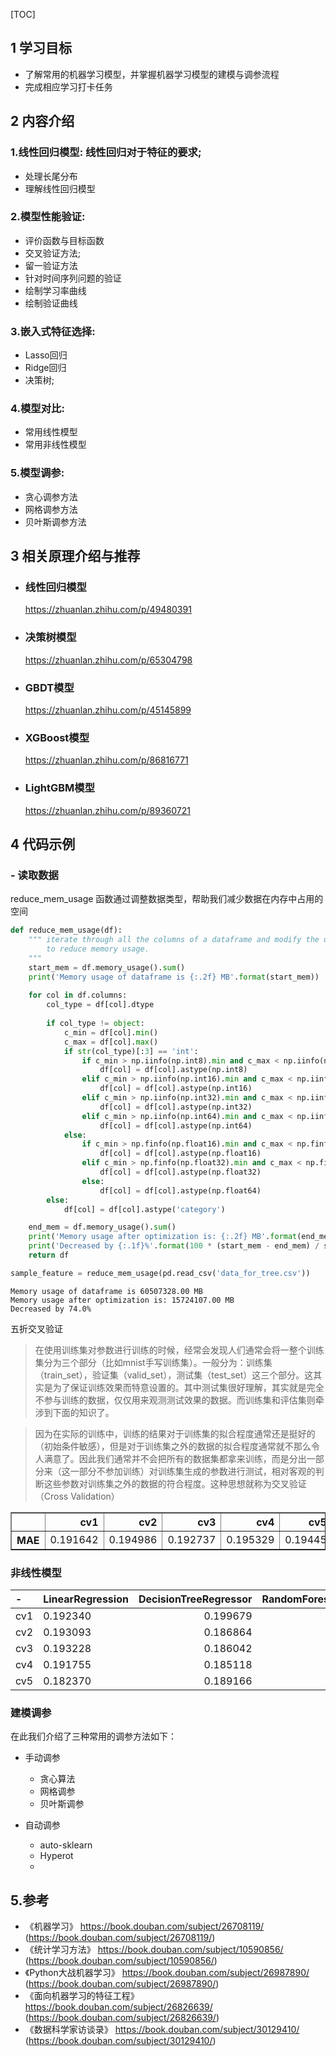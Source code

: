 [TOC]

## **1** **学习目标** 

- 了解常用的机器学习模型，并掌握机器学习模型的建模与调参流程
- 完成相应学习打卡任务

## **2** **内容介绍**

### 1.线性回归模型: 线性回归对于特征的要求;

- 处理长尾分布
- 理解线性回归模型

### 2.模型性能验证:

- 评价函数与目标函数
- 交叉验证方法;
- 留一验证方法
-  针对时间序列问题的验证
-  绘制学习率曲线
-  绘制验证曲线

### 3.嵌入式特征选择: 

- Lasso回归
- Ridge回归
- 决策树; 

### 4.模型对比:

- 常用线性模型
- 常用非线性模型

### 5.模型调参:

-  贪心调参方法
-  网格调参方法
-  贝叶斯调参方法

## **3** **相关原理介绍与推荐**

- ###  线性回归模型

  https://zhuanlan.zhihu.com/p/49480391

- ### 决策树模型

  https://zhuanlan.zhihu.com/p/65304798

- ###  GBDT模型

  https://zhuanlan.zhihu.com/p/45145899

- ### XGBoost模型

  https://zhuanlan.zhihu.com/p/86816771

- ###  LightGBM模型

  https://zhuanlan.zhihu.com/p/89360721

## **4** **代码示例**

### - 读取数据

reduce_mem_usage 函数通过调整数据类型，帮助我们减少数据在内存中占用的空间

```python
def reduce_mem_usage(df):
    """ iterate through all the columns of a dataframe and modify the data type
        to reduce memory usage.        
    """
    start_mem = df.memory_usage().sum() 
    print('Memory usage of dataframe is {:.2f} MB'.format(start_mem))
    
    for col in df.columns:
        col_type = df[col].dtype
        
        if col_type != object:
            c_min = df[col].min()
            c_max = df[col].max()
            if str(col_type)[:3] == 'int':
                if c_min > np.iinfo(np.int8).min and c_max < np.iinfo(np.int8).max:
                    df[col] = df[col].astype(np.int8)
                elif c_min > np.iinfo(np.int16).min and c_max < np.iinfo(np.int16).max:
                    df[col] = df[col].astype(np.int16)
                elif c_min > np.iinfo(np.int32).min and c_max < np.iinfo(np.int32).max:
                    df[col] = df[col].astype(np.int32)
                elif c_min > np.iinfo(np.int64).min and c_max < np.iinfo(np.int64).max:
                    df[col] = df[col].astype(np.int64)  
            else:
                if c_min > np.finfo(np.float16).min and c_max < np.finfo(np.float16).max:
                    df[col] = df[col].astype(np.float16)
                elif c_min > np.finfo(np.float32).min and c_max < np.finfo(np.float32).max:
                    df[col] = df[col].astype(np.float32)
                else:
                    df[col] = df[col].astype(np.float64)
        else:
            df[col] = df[col].astype('category')

    end_mem = df.memory_usage().sum() 
    print('Memory usage after optimization is: {:.2f} MB'.format(end_mem))
    print('Decreased by {:.1f}%'.format(100 * (start_mem - end_mem) / start_mem))
    return df
```

```python
sample_feature = reduce_mem_usage(pd.read_csv('data_for_tree.csv'))
```

```
Memory usage of dataframe is 60507328.00 MB
Memory usage after optimization is: 15724107.00 MB
Decreased by 74.0%
```

五折交叉验证

> 在使用训练集对参数进行训练的时候，经常会发现人们通常会将一整个训练集分为三个部分（比如mnist手写训练集）。一般分为：训练集（train_set），验证集（valid_set），测试集（test_set）这三个部分。这其实是为了保证训练效果而特意设置的。其中测试集很好理解，其实就是完全不参与训练的数据，仅仅用来观测测试效果的数据。而训练集和评估集则牵涉到下面的知识了。

>因为在实际的训练中，训练的结果对于训练集的拟合程度通常还是挺好的（初始条件敏感），但是对于训练集之外的数据的拟合程度通常就不那么令人满意了。因此我们通常并不会把所有的数据集都拿来训练，而是分出一部分来（这一部分不参加训练）对训练集生成的参数进行测试，相对客观的判断这些参数对训练集之外的数据的符合程度。这种思想就称为交叉验证（Cross Validation）









</style>

<table border="1" class="dataframe">
  <thead>
    <tr style="text-align: right;">
      <th></th>
      <th>cv1</th>
      <th>cv2</th>
      <th>cv3</th>
      <th>cv4</th>
      <th>cv5</th>
    </tr>
  </thead>
  <tbody>
    <tr>
      <th>MAE</th>
      <td>0.191642</td>
      <td>0.194986</td>
      <td>0.192737</td>
      <td>0.195329</td>
      <td>0.19445</td>
    </tr>
  </tbody>
</table>
</div>

### 非线性模型





</style>

| -    | LinearRegression | DecisionTreeRegressor | RandomForestRegressor | GradientBoostingRegressor | MLPRegressor | XGBRegressor | LGBMRegressor |
| :--- | ---------------- | --------------------: | --------------------: | ------------------------: | -----------: | -----------: | ------------- |
| cv1  | 0.192340         |              0.199679 |              0.142387 |                  0.177219 |  1149.852733 |     0.139966 | 0.146168      |
| cv2  | 0.193093         |              0.186864 |              0.140533 |                  0.177653 |   462.532207 |     0.140220 | 0.146167      |
| cv3  | 0.193228         |              0.186042 |              0.139830 |                  0.177274 |   440.980327 |     0.140638 | 0.145961      |
| cv4  | 0.191755         |              0.185118 |              0.137571 |                  0.176387 |   689.471665 |     0.138488 | 0.143913      |
| cv5  | 0.182370         |              0.189166 |              0.131268 |                  0.165530 |   151.629030 |     0.133750 | 0.135703      |

</div>



### 建模调参

在此我们介绍了三种常用的调参方法如下：

- 手动调参
  - 贪心算法
  - 网格调参
  - 贝叶斯调参 

- 自动调参
  - auto-sklearn
  - Hyperot 
  - 

## 5.参考

- 《机器学习》 https://book.douban.com/subject/26708119/ (https://book.douban.com/subject/26708119/) 
- 《统计学习方法》 https://book.douban.com/subject/10590856/ (https://book.douban.com/subject/10590856/)
-  《Python大战机器学习》 https://book.douban.com/subject/26987890/ (https://book.douban.com/subject/26987890/)
- 《面向机器学习的特征工程》 https://book.douban.com/subject/26826639/ (https://book.douban.com/subject/26826639/)
-  《数据科学家访谈录》 https://book.douban.com/subject/30129410/ (https://book.douban.com/subject/30129410/)

